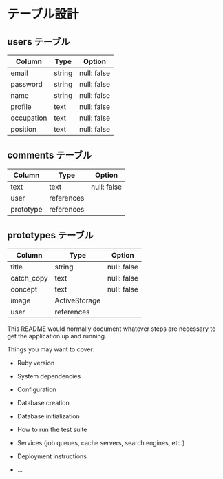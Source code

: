 # テーブル設計

## users テーブル

| Column         | Type    | Option      |
|----------------|---------|-------------|
| email          | string  | null: false |
| password       | string  | null: false |
| name           | string  | null: false |
| profile        | text    | null: false |
| occupation     | text    | null: false |
| position       | text    | null: false |


## comments テーブル

| Column         | Type       | Option      | 
|----------------|------------|-------------|
| text           | text       | null: false |
| user           | references |             |
| prototype      | references |             |


## prototypes テーブル
 
| Column         | Type         | Option      |
|----------------|--------------|-------------|
| title          | string       | null: false |
| catch_copy     | text         | null: false |
| concept        | text         | null: false |
| image          | ActiveStorage|             |
| user           | references   |             |










This README would normally document whatever steps are necessary to get the
application up and running.

Things you may want to cover:

* Ruby version

* System dependencies

* Configuration

* Database creation

* Database initialization

* How to run the test suite

* Services (job queues, cache servers, search engines, etc.)

* Deployment instructions

* ...
